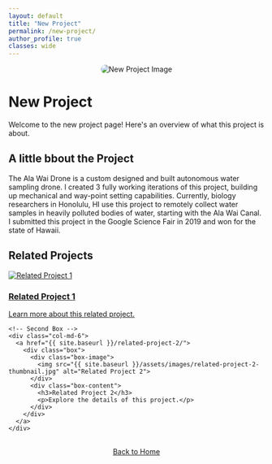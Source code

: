 ```yaml
---
layout: default
title: "New Project"
permalink: /new-project/
author_profile: true
classes: wide
---
```


<div style="text-align: center;">
  <img src="{{ site.baseurl }}/assets/images/alawaidrone1.png" alt="New Project Image" style="max-width: 100%; height: auto; border-radius: 15px;">
</div>

# New Project

Welcome to the new project page! Here's an overview of what this project is about.

## A little bbout the Project

The Ala Wai Drone is a custom designed and built autonomous water sampling drone. I created 3 fully working iterations of this project, building up mechanical and way-point setting capabilities. Currently, biology researchers in Honolulu, HI use this project to remotely collect water samples in heavily polluted bodies of water, starting with the Ala Wai Canal. I submitted this project in the Google Science Fair in 2019 and won for the state of Hawaii. 


## Related Projects

<div class="container">
  <div class="row">
    <!-- First Box -->
    <div class="col-md-6">
      <a href="{{ site.baseurl }}/related-project-1/">
        <div class="box">
          <div class="box-image">
            <img src="{{ site.baseurl }}/assets/images/related-project-1-thumbnail.jpg" alt="Related Project 1">
          </div>
          <div class="box-content">
            <h3>Related Project 1</h3>
            <p>Learn more about this related project.</p>
          </div>
        </div>
      </a>
    </div>

    <!-- Second Box -->
    <div class="col-md-6">
      <a href="{{ site.baseurl }}/related-project-2/">
        <div class="box">
          <div class="box-image">
            <img src="{{ site.baseurl }}/assets/images/related-project-2-thumbnail.jpg" alt="Related Project 2">
          </div>
          <div class="box-content">
            <h3>Related Project 2</h3>
            <p>Explore the details of this project.</p>
          </div>
        </div>
      </a>
    </div>
  </div>
</div>


<div style="text-align: center; margin-top: 30px;">
  <a href="{{ site.baseurl }}/" class="btn btn-home">Back to Home</a>
</div>

